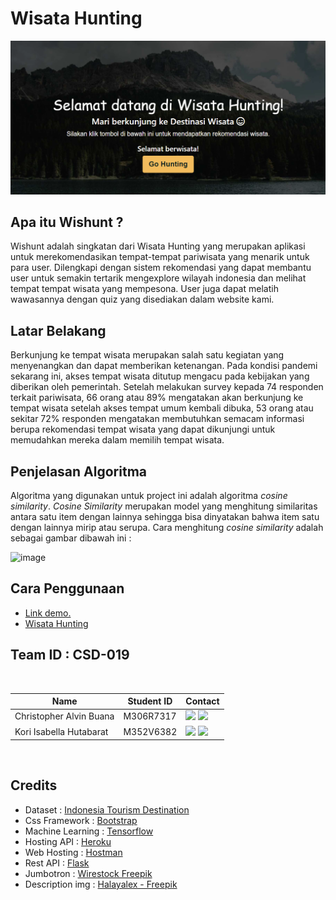# Wisata Hunting
<p align="center">
  <img src="Selamat_Datang.png" alt="Project Preview image" title="Project Preview"/>
</p>

## Apa itu Wishunt ?

Wishunt adalah singkatan dari Wisata Hunting yang merupakan aplikasi untuk merekomendasikan tempat-tempat pariwisata yang menarik untuk para user. Dilengkapi dengan sistem rekomendasi yang dapat membantu user untuk semakin tertarik mengexplore wilayah indonesia dan melihat tempat tempat wisata yang mempesona. User juga dapat melatih wawasannya dengan quiz yang disediakan dalam website kami.

## Latar Belakang

Berkunjung ke tempat wisata merupakan salah satu kegiatan yang menyenangkan dan dapat memberikan ketenangan. Pada kondisi pandemi sekarang ini, akses tempat wisata ditutup mengacu pada kebijakan yang diberikan oleh pemerintah. Setelah melakukan survey kepada 74 responden terkait pariwisata, 66 orang atau 89% mengatakan akan berkunjung ke tempat wisata setelah akses tempat umum kembali dibuka, 53 orang atau sekitar 72% responden mengatakan membutuhkan semacam informasi berupa rekomendasi tempat wisata yang dapat dikunjungi untuk memudahkan mereka dalam memilih tempat wisata.

## Penjelasan Algoritma
Algoritma yang digunakan untuk project ini adalah algoritma *cosine similarity*. *Cosine Similarity* merupakan model yang menghitung similaritas antara satu item dengan lainnya sehingga bisa dinyatakan bahwa item satu dengan lainnya mirip atau serupa. Cara menghitung *cosine similarity* adalah sebagai gambar dibawah ini :

![image](https://user-images.githubusercontent.com/82896196/137344839-c770d89e-0109-4f91-9691-813d818d0b64.png)

## Cara Penggunaan
- <a href="https://drive.google.com/file/d/1B7gPjVcwRKGJ-UTzK2hMDceHrxWpJbjg/view?usp=sharing" >Link demo.</a> 
- <a href="https://tourist-recommendation-7b37.hostman.site/" >Wisata Hunting</a>

## Team ID : CSD-019

<br>

| Name                          | Student ID | Contact                              |  
| ---------------------         | ---------- | ------------------------------------ |
| Christopher Alvin Buana       | M306R7317  | <a href="https://www.linkedin.com/in/alvinbuana"><img src="https://img.shields.io/badge/LinkedIn-0077B5?style=for-the-badge&logo=linkedin&logoColor=white" /></a> <a href="https://github.com/Alvin-Buana"><img src="https://img.shields.io/badge/GitHub-100000?style=for-the-badge&logo=github&logoColor=white" /></a>  |
| Kori Isabella Hutabarat       | M352V6382  | <a href="https://www.linkedin.com/in/koriisabellaa"><img src="https://img.shields.io/badge/LinkedIn-0077B5?style=for-the-badge&logo=linkedin&logoColor=white" /></a> <a href="https://github.com/koriisabellaa"><img src="https://img.shields.io/badge/GitHub-100000?style=for-the-badge&logo=github&logoColor=white" /></a>  |  |
<br>

## Credits
- Dataset           : <a href = "https://www.kaggle.com/aprabowo/indonesia-tourism-destination">Indonesia Tourism Destination</a>
- Css Framework     : <a href = "https://getbootstrap.com/">Bootstrap</a>
- Machine Learning  : <a href = "https://www.tensorflow.org/">Tensorflow</a>
- Hosting API       : <a href = "https://www.heroku.com">Heroku</a>
- Web Hosting       : <a href = "https://hostman.com">Hostman</a>
- Rest API          : <a href = "https://flask.palletsprojects.com/en/2.0.x/">Flask</a>
- Jumbotron : <a href = "https://www.freepik.com/free-photo/beautiful-shot-lake-with-mountains-background_17232107.htm#query=danau%20toba&position=23&from_view=search">Wirestock Freepik</a>
- Description img : <a href = "https://www.freepik.com/free-photo/pura-ulun-danu-bratan-bali-hindu-temple-surrounded-by-flowers-bratan-lake_8270060.htm#query=ulun%20danu&position=5&from_view=keyword">Halayalex - Freepik</a>



